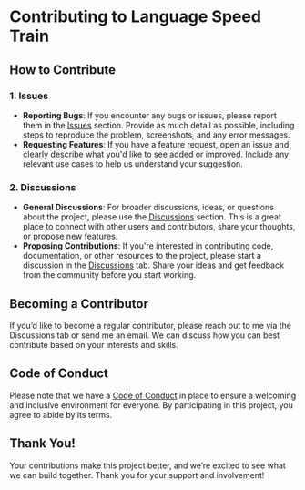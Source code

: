 # Contributing to Language Speed Train

## How to Contribute

### 1. Issues

- **Reporting Bugs**: If you encounter any bugs or issues, please report them in the [Issues](../../issues) section. Provide as much detail as possible, including steps to reproduce the problem, screenshots, and any error messages.
- **Requesting Features**: If you have a feature request, open an issue and clearly describe what you'd like to see added or improved. Include any relevant use cases to help us understand your suggestion.

### 2. Discussions

- **General Discussions**: For broader discussions, ideas, or questions about the project, please use the [Discussions](../../discussions) section. This is a great place to connect with other users and contributors, share your thoughts, or propose new features.
- **Proposing Contributions**: If you're interested in contributing code, documentation, or other resources to the project, please start a discussion in the [Discussions](../../discussions) tab. Share your ideas and get feedback from the community before you start working.

## Becoming a Contributor

If you’d like to become a regular contributor, please reach out to me via the Discussions tab or send me an email. We can discuss how you can best contribute based on your interests and skills.

## Code of Conduct

Please note that we have a [Code of Conduct](CODE_OF_CONDUCT.md) in place to ensure a welcoming and inclusive environment for everyone. By participating in this project, you agree to abide by its terms.

## Thank You!

Your contributions make this project better, and we’re excited to see what we can build together. Thank you for your support and involvement!
